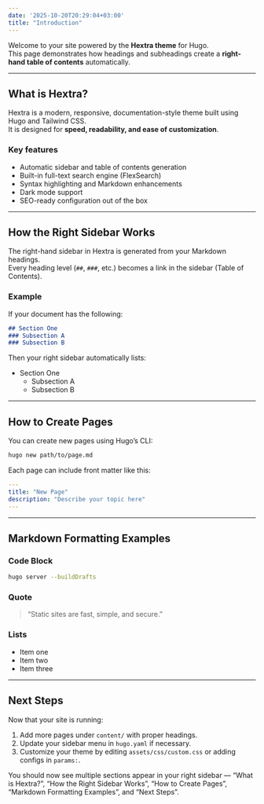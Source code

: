```yaml
---
date: '2025-10-20T20:29:04+03:00'
title: "Introduction"
---
```


Welcome to your site powered by the **Hextra theme** for Hugo.  
This page demonstrates how headings and subheadings create a **right-hand table of contents** automatically.

***

## What is Hextra?

Hextra is a modern, responsive, documentation-style theme built using Hugo and Tailwind CSS.  
It is designed for **speed, readability, and ease of customization**.  

### Key features

- Automatic sidebar and table of contents generation  
- Built-in full-text search engine (FlexSearch)  
- Syntax highlighting and Markdown enhancements  
- Dark mode support  
- SEO-ready configuration out of the box  

***

## How the Right Sidebar Works

The right-hand sidebar in Hextra is generated from your Markdown headings.  
Every heading level (`##`, `###`, etc.) becomes a link in the sidebar (Table of Contents).

### Example

If your document has the following:
```markdown
## Section One
### Subsection A
### Subsection B
```
Then your right sidebar automatically lists:
- Section One  
  - Subsection A  
  - Subsection B  

***

## How to Create Pages

You can create new pages using Hugo’s CLI:
```bash
hugo new path/to/page.md
```
Each page can include front matter like this:
```yaml
---
title: "New Page"
description: "Describe your topic here"
---
```

***

## Markdown Formatting Examples

### Code Block
```bash
hugo server --buildDrafts
```

### Quote
> “Static sites are fast, simple, and secure.”

### Lists
- Item one
- Item two
- Item three

***

## Next Steps

Now that your site is running:
1. Add more pages under `content/` with proper headings.  
2. Update your sidebar menu in `hugo.yaml` if necessary.  
3. Customize your theme by editing `assets/css/custom.css` or adding configs in `params:`.

You should now see multiple sections appear in your right sidebar — “What is Hextra?”, “How the Right Sidebar Works”, “How to Create Pages”, “Markdown Formatting Examples”, and “Next Steps”.